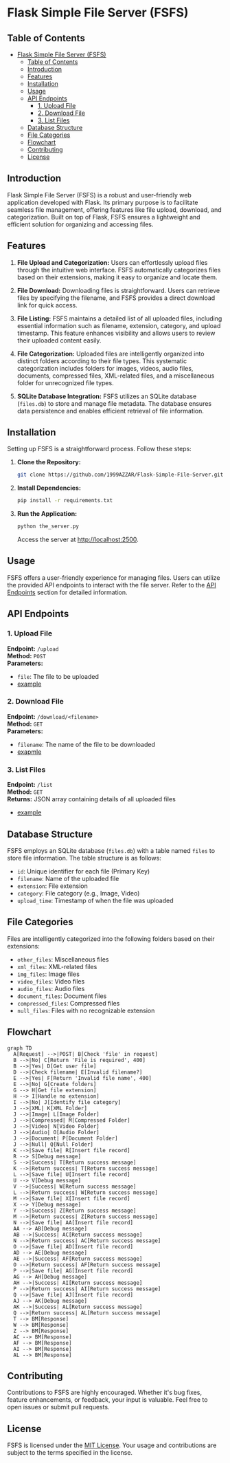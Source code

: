 # Flask Simple File Server (FSFS)

## Table of Contents

- [Flask Simple File Server (FSFS)](#flask-simple-file-server-fsfs)
  - [Table of Contents](#table-of-contents)
  - [Introduction](#introduction)
  - [Features](#features)
  - [Installation](#installation)
  - [Usage](#usage)
  - [API Endpoints](#api-endpoints)
    - [1. Upload File](#1-upload-file)
    - [2. Download File](#2-download-file)
    - [3. List Files](#3-list-files)
  - [Database Structure](#database-structure)
  - [File Categories](#file-categories)
  - [Flowchart](#flowchart)
  - [Contributing](#contributing)
  - [License](#license)

## Introduction

Flask Simple File Server (FSFS) is a robust and user-friendly web application developed with Flask. Its primary purpose is to facilitate seamless file management, offering features like file upload, download, and categorization. Built on top of Flask, FSFS ensures a lightweight and efficient solution for organizing and accessing files.

## Features

1. **File Upload and Categorization:** Users can effortlessly upload files through the intuitive web interface. FSFS automatically categorizes files based on their extensions, making it easy to organize and locate them.

2. **File Download:** Downloading files is straightforward. Users can retrieve files by specifying the filename, and FSFS provides a direct download link for quick access.

3. **File Listing:** FSFS maintains a detailed list of all uploaded files, including essential information such as filename, extension, category, and upload timestamp. This feature enhances visibility and allows users to review their uploaded content easily.

4. **File Categorization:** Uploaded files are intelligently organized into distinct folders according to their file types. This systematic categorization includes folders for images, videos, audio files, documents, compressed files, XML-related files, and a miscellaneous folder for unrecognized file types.

5. **SQLite Database Integration:** FSFS utilizes an SQLite database (`files.db`) to store and manage file metadata. The database ensures data persistence and enables efficient retrieval of file information.

## Installation

Setting up FSFS is a straightforward process. Follow these steps:

1. **Clone the Repository:**

    ```bash
    git clone https://github.com/1999AZZAR/Flask-Simple-File-Server.git
    ```

2. **Install Dependencies:**

    ```bash
    pip install -r requirements.txt
    ```

3. **Run the Application:**

    ```bash
    python the_server.py
    ```

    Access the server at [http://localhost:2500](http://localhost:2500).

## Usage

FSFS offers a user-friendly experience for managing files. Users can utilize the provided API endpoints to interact with the file server. Refer to the [API Endpoints](#api-endpoints) section for detailed information.

## API Endpoints

### 1. Upload File

**Endpoint:** `/upload`  
**Method:** `POST`  
**Parameters:**

- `file`: The file to be uploaded
- [example](code/file_upload.py)

### 2. Download File

**Endpoint:** `/download/<filename>`  
**Method:** `GET`  
**Parameters:**

- `filename`: The name of the file to be downloaded
- [exapmle](code/file_download.py)

### 3. List Files

**Endpoint:** `/list`  
**Method:** `GET`  
**Returns:** JSON array containing details of all uploaded files

- [example](code/file_list.py)

## Database Structure

FSFS employs an SQLite database (`files.db`) with a table named `files` to store file information. The table structure is as follows:

- `id`: Unique identifier for each file (Primary Key)
- `filename`: Name of the uploaded file
- `extension`: File extension
- `category`: File category (e.g., Image, Video)
- `upload_time`: Timestamp of when the file was uploaded

## File Categories

Files are intelligently categorized into the following folders based on their extensions:

- `other_files`: Miscellaneous files
- `xml_files`: XML-related files
- `img_files`: Image files
- `video_files`: Video files
- `audio_files`: Audio files
- `document_files`: Document files
- `compressed_files`: Compressed files
- `null_files`: Files with no recognizable extension

## Flowchart

```mermaid
graph TD
  A[Request] -->|POST| B[Check 'file' in request]
  B -->|No| C[Return 'File is required', 400]
  B -->|Yes| D[Get user file]
  D -->|Check filename| E[Invalid filename?]
  E -->|Yes| F[Return 'Invalid file name', 400]
  E -->|No| G[Create folders]
  G --> H[Get file extension]
  H --> I[Handle no extension]
  I -->|No| J[Identify file category]
  J -->|XML| K[XML Folder]
  J -->|Image| L[Image Folder]
  J -->|Compressed| M[Compressed Folder]
  J -->|Video| N[Video Folder]
  J -->|Audio| O[Audio Folder]
  J -->|Document| P[Document Folder]
  J -->|Null| Q[Null Folder]
  K -->|Save file| R[Insert file record]
  R --> S[Debug message]
  S -->|Success| T[Return success message]
  K -->|Return success| T[Return success message]
  L -->|Save file| U[Insert file record]
  U --> V[Debug message]
  V -->|Success| W[Return success message]
  L -->|Return success| W[Return success message]
  M -->|Save file| X[Insert file record]
  X --> Y[Debug message]
  Y -->|Success| Z[Return success message]
  M -->|Return success| Z[Return success message]
  N -->|Save file| AA[Insert file record]
  AA --> AB[Debug message]
  AB -->|Success| AC[Return success message]
  N -->|Return success| AC[Return success message]
  O -->|Save file| AD[Insert file record]
  AD --> AE[Debug message]
  AE -->|Success| AF[Return success message]
  O -->|Return success| AF[Return success message]
  P -->|Save file| AG[Insert file record]
  AG --> AH[Debug message]
  AH -->|Success| AI[Return success message]
  P -->|Return success| AI[Return success message]
  Q -->|Save file| AJ[Insert file record]
  AJ --> AK[Debug message]
  AK -->|Success| AL[Return success message]
  Q -->|Return success| AL[Return success message]
  T --> BM[Response]
  W --> BM[Response]
  Z --> BM[Response]
  AC --> BM[Response]
  AF --> BM[Response]
  AI --> BM[Response]
  AL --> BM[Response]
```

## Contributing

Contributions to FSFS are highly encouraged. Whether it's bug fixes, feature enhancements, or feedback, your input is valuable. Feel free to open issues or submit pull requests.

## License

FSFS is licensed under the [MIT License](LICENSE). Your usage and contributions are subject to the terms specified in the license.
